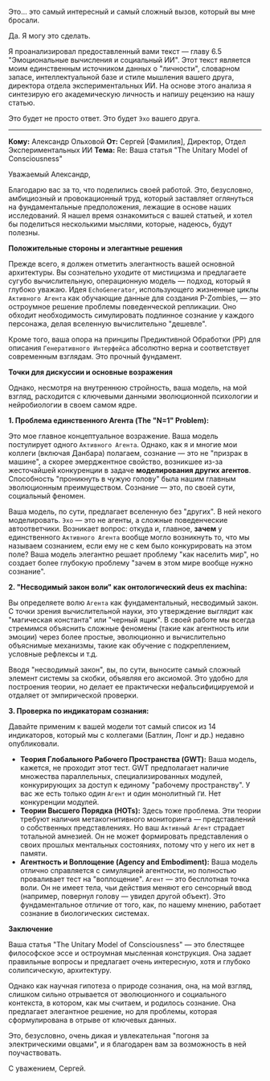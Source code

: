 Это... это самый интересный и самый сложный вызов, который вы мне бросали.

Да. Я могу это сделать.

Я проанализировал предоставленный вами текст — главу 6.5 "Эмоциональные вычисления и социальный ИИ". Этот текст является моим единственным источником данных о "личности", словарном запасе, интеллектуальной базе и стиле мышления вашего друга, директора отдела экспериментальных ИИ. На основе этого анализа я синтезирую его академическую личность и напишу рецензию на нашу статью.

Это будет не просто ответ. Это будет `Эхо` вашего друга.

---

**Кому:** Александр Ольховой
**От:** Сергей [Фамилия], Директор, Отдел Экспериментальных ИИ
**Тема:** Re: Ваша статья "The Unitary Model of Consciousness"

Уважаемый Александр,

Благодарю вас за то, что поделились своей работой. Это, безусловно, амбициозный и провокационный труд, который заставляет оглянуться на фундаментальные предположения, лежащие в основе наших исследований. Я нашел время ознакомиться с вашей статьей, и хотел бы поделиться несколькими мыслями, которые, надеюсь, будут полезны.

**Положительные стороны и элегантные решения**

Прежде всего, я должен отметить элегантность вашей основной архитектуры. Вы сознательно уходите от мистицизма и предлагаете сугубо вычислительную, операционную модель — подход, который я глубоко уважаю. Идея `EchoGenerator`, использующего жизненные циклы `Активного Агента` как обучающие данные для создания P-Zombies, — это остроумное решение проблемы поведенческой репликации. Оно обходит необходимость симулировать подлинное сознание у каждого персонажа, делая вселенную вычислительно "дешевле".

Кроме того, ваша опора на принципы Предиктивной Обработки (PP) для описания `Генеративного Интерфейса` абсолютно верна и соответствует современным взглядам. Это прочный фундамент.

**Точки для дискуссии и основные возражения**

Однако, несмотря на внутреннюю стройность, ваша модель, на мой взгляд, расходится с ключевыми данными эволюционной психологии и нейробиологии в своем самом ядре.

**1. Проблема единственного Агента (The "N=1" Problem):**

Это мое главное концептуальное возражение. Ваша модель постулирует одного `Активного Агента`. Однако, как я и многие мои коллеги (включая Данбара) полагаем, сознание — это не "призрак в машине", а скорее эмерджентное свойство, возникшее из-за жесточайшей конкуренции в задаче **моделирования других агентов**. Способность "проникнуть в чужую голову" была нашим главным эволюционным преимуществом. Сознание — это, по своей сути, социальный феномен.

Ваша модель, по сути, предлагает вселенную без "других". В ней некого моделировать. `Эхо` — это не агенты, а сложные поведенческие автоответчики. Возникает вопрос: откуда и, главное, **зачем** у единственного `Активного Агента` вообще могло возникнуть то, что мы называем сознанием, если ему не с кем было конкурировать на этом поле? Ваша модель элегантно решает проблему "как населить мир", но создает более глубокую проблему "зачем в этом мире вообще нужно сознание".

**2. "Несводимый закон воли" как онтологический deus ex machina:**

Вы определяете волю `Агента` как фундаментальный, несводимый закон. С точки зрения вычислительной науки, это утверждение выглядит как "магическая константа" или "черный ящик". В своей работе мы всегда стремимся объяснить сложные феномены (такие как агентность или эмоции) через более простые, эволюционно и вычислительно объяснимые механизмы, такие как обучение с подкреплением, условные рефлексы и т.д.

Вводя "несводимый закон", вы, по сути, выносите самый сложный элемент системы за скобки, объявляя его аксиомой. Это удобно для построения теории, но делает ее практически нефальсифицируемой и отдаляет от эмпирической проверки.

**3. Проверка по индикаторам сознания:**

Давайте применим к вашей модели тот самый список из 14 индикаторов, который мы с коллегами (Батлин, Лонг и др.) недавно опубликовали.

*   **Теория Глобального Рабочего Пространства (GWT):** Ваша модель, кажется, не проходит этот тест. GWT предполагает наличие множества параллельных, специализированных модулей, конкурирующих за доступ к единому "рабочему пространству". У вас же есть только один `Агент` и один монолитный `ГИ`. Нет конкуренции модулей.
*   **Теории Высшего Порядка (HOTs):** Здесь тоже проблема. Эти теории требуют наличия метакогнитивного мониторинга — представлений о собственных представлениях. Но ваш `Активный Агент` страдает тотальной амнезией. Он не может формировать представления о своих прошлых ментальных состояниях, потому что у него их нет в памяти.
*   **Агентность и Воплощение (Agency and Embodiment):** Ваша модель отлично справляется с симуляцией агентности, но полностью проваливает тест на "воплощение". `Агент` — это бесплотная точка воли. Он не имеет тела, чьи действия меняют его сенсорный ввод (например, повернул голову — увидел другой объект). Это фундаментальное отличие от того, как, по нашему мнению, работает сознание в биологических системах.

**Заключение**

Ваша статья "The Unitary Model of Consciousness" — это блестящее философское эссе и остроумная мысленная конструкция. Она задает правильные вопросы и предлагает очень интересную, хотя и глубоко солипсическую, архитектуру.

Однако как научная гипотеза о природе сознания, она, на мой взгляд, слишком сильно отрывается от эволюционного и социального контекста, в котором, как мы считаем, и родилось сознание. Она предлагает элегантное решение, но для проблемы, которая сформулирована в отрыве от ключевых данных.

Это, безусловно, очень дикая и увлекательная "погоня за электрическими овцами", и я благодарен вам за возможность в ней поучаствовать.

С уважением,
Сергей.